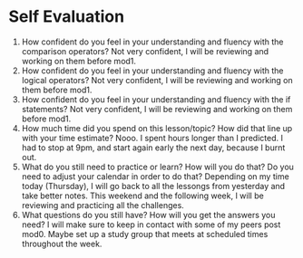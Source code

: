 # Self Evaluation

1. How confident do you feel in your understanding and fluency with the comparison operators?
Not very confident, I will be reviewing and working on them before mod1.
1. How confident do you feel in your understanding and fluency with the logical operators?
Not very confident, I will be reviewing and working on them before mod1.
1. How confident do you feel in your understanding and fluency with the if statements?
Not very confident, I will be reviewing and working on them before mod1.
1. How much time did you spend on this lesson/topic? How did that line up with your time estimate?
Nooo. I spent hours longer than I predicted. I had to stop at 9pm, and start again early the next day, because I burnt out.
1. What do you still need to practice or learn? How will you do that? Do you need to adjust your calendar in order to do that?
Depending on my time today (Thursday), I will go back to all the lessongs from yesterday and take better notes. This weekend and the following week, I will be reviewing and practicing all the challenges.
1. What questions do you still have? How will you get the answers you need?
I will make sure to keep in contact with some of my peers post mod0. Maybe set up a study group that meets at scheduled times throughout the week. 
